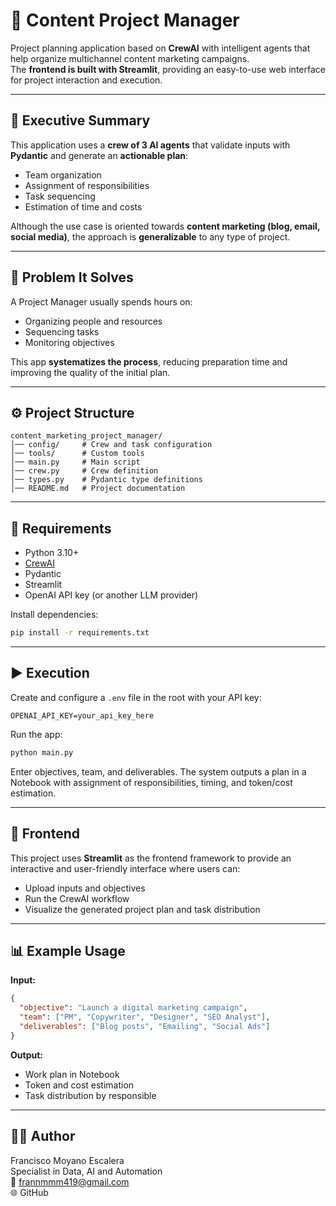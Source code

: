 # 🧠 Content Project Manager

Project planning application based on **CrewAI** with intelligent agents that help organize multichannel content marketing campaigns.  
The **frontend is built with Streamlit**, providing an easy-to-use web interface for project interaction and execution.

---

## 📌 Executive Summary
This application uses a **crew of 3 AI agents** that validate inputs with **Pydantic** and generate an **actionable plan**:
- Team organization  
- Assignment of responsibilities  
- Task sequencing  
- Estimation of time and costs  

Although the use case is oriented towards **content marketing (blog, email, social media)**, the approach is **generalizable** to any type of project.

---

## 🚀 Problem It Solves
A Project Manager usually spends hours on:
- Organizing people and resources  
- Sequencing tasks  
- Monitoring objectives  

This app **systematizes the process**, reducing preparation time and improving the quality of the initial plan.

---

## ⚙️ Project Structure

```
content_marketing_project_manager/
│── config/     # Crew and task configuration
│── tools/      # Custom tools
│── main.py     # Main script
│── crew.py     # Crew definition
│── types.py    # Pydantic type definitions
│── README.md   # Project documentation
```

---

## 🔧 Requirements
- Python 3.10+  
- [CrewAI](https://pypi.org/project/crewai/)  
- Pydantic  
- Streamlit  
- OpenAI API key (or another LLM provider)

Install dependencies:
```bash
pip install -r requirements.txt
```

---

## ▶️ Execution

Create and configure a `.env` file in the root with your API key:

```
OPENAI_API_KEY=your_api_key_here
```

Run the app:

```bash
python main.py
```

Enter objectives, team, and deliverables. The system outputs a plan in a Notebook with assignment of responsibilities, timing, and token/cost estimation.

---

## 🎨 Frontend

This project uses **Streamlit** as the frontend framework to provide an interactive and user-friendly interface where users can:
- Upload inputs and objectives  
- Run the CrewAI workflow  
- Visualize the generated project plan and task distribution  

---

## 📊 Example Usage

**Input:**
```json
{
  "objective": "Launch a digital marketing campaign",
  "team": ["PM", "Copywriter", "Designer", "SEO Analyst"],
  "deliverables": ["Blog posts", "Emailing", "Social Ads"]
}
```

**Output:**
- Work plan in Notebook  
- Token and cost estimation  
- Task distribution by responsible  

---

## 👨‍💻 Author
Francisco Moyano Escalera  
Specialist in Data, AI and Automation  
📧 frannmmm419@gmail.com  
🌐 GitHub  

